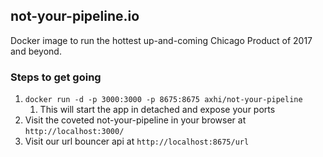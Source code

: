 ## not-your-pipeline.io

Docker image to run the hottest up-and-coming Chicago Product of 2017 and beyond.

### Steps to get going

1. `docker run -d -p 3000:3000 -p 8675:8675 axhi/not-your-pipeline`
    1. This will start the app in detached and expose your ports
1. Visit the coveted not-your-pipeline in your browser at `http://localhost:3000/`
1. Visit our url bouncer api at `http://localhost:8675/url`